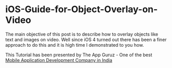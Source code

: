 iOS-Guide-for-Object-Overlay-on-Video
=====================================

The main objective of this post is to describe how to overlay objects like text and images on video. Well since iOS 4 turned out there has been a finer approach to do this and it is high time I demonstrated to you how.

This Tutorial has been presented by The App Guruz - One of the best <a href="http://www.theappguruz.com/mobile-application-development/">Mobile Application Development Company in India</a>
